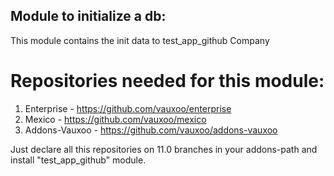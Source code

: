 Module to initialize a db:
-------------------------

This module contains the init data to test_app_github Company

Repositories needed for this module:
====================================

1. Enterprise - https://github.com/vauxoo/enterprise
2. Mexico - https://github.com/vauxoo/mexico
3. Addons-Vauxoo - https://github.com/vauxoo/addons-vauxoo

Just declare all this repositories on 11.0 branches in your addons-path and install "test_app_github" module.